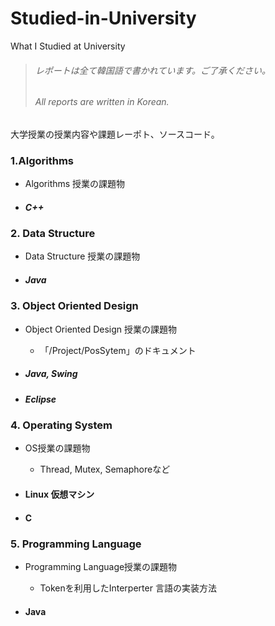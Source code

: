# Studied-in-University
What I Studied at University

> ###### レポートは全て韓国語で書かれています。ご了承ください。
>
> ###### All reports are written in Korean.

大学授業の授業内容や課題レーポト、ソースコード。

### 1.Algorithms

- Algorithms 授業の課題物

- ##### C++

### 2. Data Structure

- Data Structure 授業の課題物

- ##### Java

### 3. Object Oriented Design

- Object Oriented Design 授業の課題物

  - 「/Project/PosSytem」のドキュメント

- ##### Java, Swing

- ##### Eclipse

### 4. Operating System

- OS授業の課題物

  - Thread, Mutex, Semaphoreなど

- #### Linux 仮想マシン

- #### C

### 5. Programming Language

- Programming Language授業の課題物

  - Tokenを利用したInterperter 言語の実装方法

- #### Java

